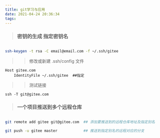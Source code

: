 ```yaml
---
title: git学习与应用
date: 2021-04-24 20:36:34
tags:
---
```


> ### 密钥的生成  指定密钥名

```bash

ssh-keygen -t rsa -C email@email.com -f ~/.ssh/gitee

```
> > 修改或新建 .ssh/config  文件

```
Host gitee.com
    IdentityFile ~/.ssh/gitee  ##指定

```

> > 测试链接

``` 
ssh -T git@gitee.com

```

> ### 一个项目推送到多个远程仓库

```bash

git remote add gitee git@gitee.com  ## 添加要推送到的远程仓库地址及指定别名

git push -u gitee master            ## 推送到指定别名的远程对应的分支

```








